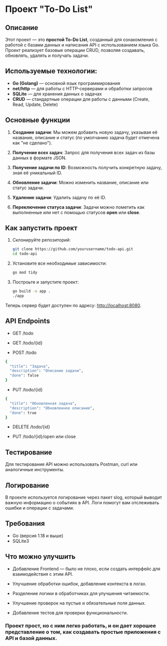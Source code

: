 # Проект "To-Do List"

## Описание
Этот проект — это **простой To-Do List**, созданный для ознакомления с работой с базами данных и написания API с использованием языка Go. Проект реализует базовые операции CRUD, позволяя создавать, обновлять, удалять и получать задачи.

## Используемые технологии:
- **Go (Golang)** — основной язык программирования
- **net/http** — для работы с HTTP-серверами и обработки запросов
- **SQLite** — для хранения данных о задачах
- **CRUD** — стандартные операции для работы с данными (Create, Read, Update, Delete)

## Основные функции

1. **Создание задачи**: Мы можем добавить новую задачу, указывая её название, описание и статус (по умолчанию задача будет отмечена как "не сделано").

2. **Получение всех задач**: Запрос для получения всех задач из базы данных в формате JSON.

3. **Получение задачи по ID**: Возможность получить конкретную задачу, зная её уникальный ID.

4. **Обновление задачи**: Можно изменить название, описание или статус задачи.

5. **Удаление задачи**: Удалить задачу по её ID.

6. **Переключение статуса задачи**: Задачи можно пометить как выполненные или нет с помощью статусов **open** или **close**.

## Как запустить проект

1. Склонируйте репозиторий:
    ```bash
    git clone https://github.com/yourusername/todo-api.git
    cd todo-api
    ```

2. Установите все необходимые зависимости:
    ```bash
    go mod tidy
    ```

3. Построьте и запустите проект:
    ```bash
    go build -o app .
    ./app
    ```

Теперь сервер будет доступен по адресу: [http://localhost:8080](http://localhost:8080).


## API Endpoints
- GET /todo

- GET /todo/{id}

- POST /todo
```bash 
{
  "title": "Задача",
  "description": "Описание задачи",
  "done": false
}
```
- PUT /todo/{id}
```bash 
{
  "title": "Обновленная задача",
  "description": "Обновленное описание",
  "done": true
}
```
- DELETE /todo/{id}

- PUT /todo/{id}/open или close


## Тестирование

Для тестирования API можно использовать Postman, curl или аналогичные инструменты.

## Логирование

В проекте используется логирование через пакет slog, который выводит важную информацию о событиях в API. Логи помогут вам отслеживать ошибки и операции с задачами.

## Требования
- Go (версия 1.18 и выше)
- SQLite3

## Что можно улучшить 
- Добавление Frontend — было не плохо, если создать интерфейс для взаимодействия с этим API.

- Улучшение обработки ошибок, добавление контекста в логах.

- Разделение логики в обработчиках для улучшения читаемости.

- Улучшение проверок на пустые и обязательные поля данных.

- Добавление тестов для проверки функциональности.

### Проект прост, но с ним легко работать, и он дает хорошее представление о том, как создавать простые приложения с API и базой данных.